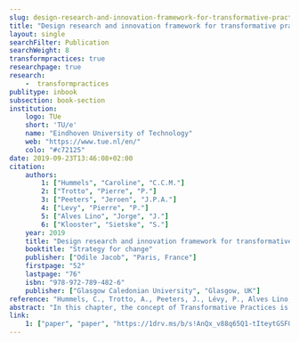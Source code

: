 ```yaml
---
slug: design-research-and-innovation-framework-for-transformative-practices
title: "Design research and innovation framework for transformative practices"
layout: single
searchFilter: Publication
searchWeight: 8
transformpractices: true
researchpage: true
research: 
    -  transformpractices
publitype: inbook
subsection: book-section
institution:
    logo: TUe
    short: 'TU/e'
    name: "Eindhoven University of Technology"
    web: "https://www.tue.nl/en/"
    colo: "#c72125"
date: 2019-09-23T13:46:08+02:00
citation:
    authors:
        1: ["Hummels", "Caroline", "C.C.M."]
        2: ["Trotto", "Pierre", "P."]
        3: ["Peeters", "Jeroen", "J.P.A."]
        4: ["Levy", "Pierre", "P."]
        5: ["Alves Lino", "Jorge", "J."]
        6: ["Klooster", "Sietske", "S."]
    year: 2019
    title: "Design research and innovation framework for transformative practices"
    booktitle: "Strategy for change"
    publisher: ["Odile Jacob", "Paris, France"]
    firstpage: "52"
    lastpage: "76"
    isbn: "978-972-789-482-6"
    publisher: ["Glasgow Caledonian University", "Glasgow, UK"]
reference: "Hummels, C., Trotto, A., Peeters, J., Lévy, P., Alves Lino, J. & Klooster, S. (2019). Design research and innovation framework for transformative practices. In Strategy for change (pp. 52-76). Glasgow, UK: Glasgow Caledonian University. ISBN: 978-972-789-482-6"
abstract: "In this chapter, the concept of Transformative Practices is introduced, i.e. shared relative steady ways of living and working with others (Wittgenstein, 1993), including specific configurations of actions, norms and knowledge (Freeman et al., 2011) and related tools and environments, focused at addressing our societal challenges, by transforming (elevating) our personal and social ethics and related behaviour through designing new ways of interaction with each other and the world. Through design research and innovation within these practices, we work together towards social-culturally, environmentally and economically sustainable communities."
link:
    1: ["paper", "paper", "https://1drv.ms/b/s!AnQx_v88q65Q1-tIteytGSFQEUog8w?e=USrTb1"]
---
```

